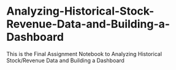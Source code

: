 # Analyzing-Historical-Stock-Revenue-Data-and-Building-a-Dashboard
This is the Final Assignment Notebook to Analyzing Historical Stock/Revenue Data and Building a Dashboard
